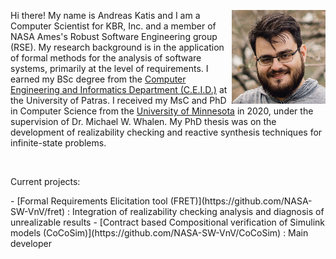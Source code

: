 <div>
<div>
<img src="andreaskatis.jpg" width="150" padding-left="50px" style="float:right"/>
</div>
<div>
<p> Hi there! My name is Andreas Katis and I am a Computer Scientist for KBR, Inc. and a member of NASA Ames's Robust Software Engineering group (RSE). My research background is in the application of formal methods for the analysis of software systems, primarily at the level of requirements. I earned my BSc degree from the <a href="https://www.ceid.upatras.gr/en">Computer Engineering and Informatics Department (C.E.I.D.)</a> at the University of Patras. I received my MsC and PhD in Computer Science from the <a href="https://cse.umn.edu/cs">University of Minnesota</a> in 2020, under the supervision of Dr. Michael W. Whalen. My PhD thesis was on the development of realizability checking and reactive synthesis techniques for infinite-state problems. </p>
</div>
</div>

&nbsp;
&nbsp;
&nbsp;

<div>
  <p>Current projects:</p>
</div>
- [Formal Requirements Elicitation tool (FRET)](https://github.com/NASA-SW-VnV/fret) : Integration of realizability checking analysis and diagnosis of unrealizable results
- [Contract based Compositional verification of Simulink models (CoCoSim)](https://github.com/NASA-SW-VnV/CoCoSim) : Main developer
